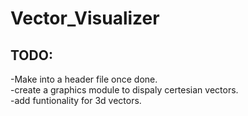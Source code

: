 # Vector_Visualizer

## TODO:
-Make into a header file once done.  
-create a graphics module to dispaly certesian vectors.  
-add funtionality for 3d vectors.  


